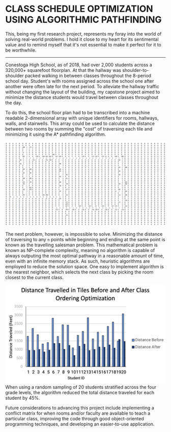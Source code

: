 
# CLASS SCHEDULE OPTIMIZATION USING ALGORITHMIC PATHFINDING
 This, being my first research project, represents my foray into the world of solving real-world problems.
  I hold it close to my heart for its sentimental value and to remind myself that it's not essential
  to make it perfect for it to be worthwhile.

---

Conestoga High School, as of 2018, had over 2,000 students across a 320,000+ squarefoot floorplan. At that 
the hallway was shoulder-to-shoulder packed walking in between classes throughout the 8-period school day. Student's
with rooms assigned across the school one after another were often late for the next period. To alleviate
the hallway traffic without changing the layout of the building, my capstone project aimed to minimize the 
distance students would travel between classes throughout the day.

To do this, the school floor plan had to be transcribed into a machine readable 2-dimensional array with 
unique identifiers for rooms, hallways, walls, and stairwells. This array could be used to calculate the
distance between two rooms by summing the "cost" of traversing each tile and minimizing it using the A*
pathfinding algorithm.

![2nd floor encoding](https://github.com/hayitsian/Highschool-Capstone-Project/blob/main/2nd%20floor%20encoding.png)

The next problem, however, is impossible to solve. Minimizing the distance of traversing to any `n` points
while beginning and ending at the same point is known as the travelling salesman problem. This mathematical
 problem is known as NP-complete complexity, meaning no algorithm is capable of always outputing the
 most optimal pathway in a reasonable amount of time, even with an infinite memory stack. As such, heuristic 
 algorithms are employed to reduce the solution space. One easy to implement algorithm is the nearest neighbor,
 which selects the next class by picking the room closest to the current class.

 ![bar chart](https://github.com/hayitsian/Highschool-Capstone-Project/blob/main/bar%20chart%20before%20after.png)
 When using a random sampling of 20 students stratified across the four grade levels, the algorithm reduced 
 the total distance traveled for each student by 45%.
 
 Future considerations to advancing this project include implementing a conflict matrix for when rooms 
 and/or faculty are available to teach a particular class, improving the code through good object-oriented
 programming techniques, and developing an easier-to-use application.
